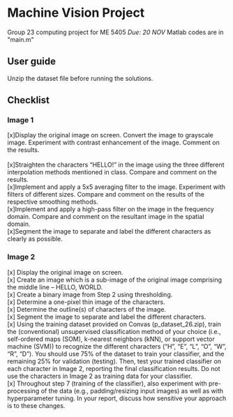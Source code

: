 # Machine Vision Project
 Group 23 computing project for ME 5405
 *Due: 20 NOV*
Matlab codes are in "main.m"

## User guide
Unzip the dataset file before running the solutions.

## Checklist

### Image 1
[x]Display the original image on screen. Convert the image to grayscale image. Experiment with contrast enhancement of the image. Comment on the results.<br/>  
[x]Straighten the characters “HELLO!” in the image using the three different interpolation methods mentioned in class. Compare and comment on the results.<br/>
[x]Implement and apply a 5x5 averaging filter to the image. Experiment with filters of different sizes. Compare and comment on the results of the respective smoothing 
methods.<br/>
[x]Implement and apply a high-pass filter on the image in the frequency domain.  Compare and comment on the resultant image in the spatial domain.<br/>
[x]Segment the image to separate and label the different characters as clearly as possible.<br/>

### Image 2
[x] Display the original image on screen.<br/>
[x] Create an image which is a sub-image of the original image comprising the middle line – HELLO, WORLD.<br/>
[x] Create a binary image from Step 2 using thresholding. <br/>
[x] Determine a one-pixel thin image of the characters. <br/>
[x] Determine the outline(s) of characters of the image.<br/>
[x] Segment the image to separate and label the different characters.<br/>
[x] Using the training dataset provided on Convas (p_dataset_26.zip), train the (conventional) unsupervised classification method of your choice (i.e., self-ordered maps (SOM), k-nearest neighbors (kNN), or support vector machine (SVM)) to recognize the different characters (“H”, “E”, “L”, “O”, “W”, “R”, “D”). You should use 75% of the dataset to train your classifier, and the remaining 25% for validation (testing). Then, test your trained classifier on each character in Image 2, reporting the final classification results. Do not use the characters in Image 2 as training data for your classifier.<br/>
[x] Throughout step 7 (training of the classifier), also experiment with pre-processing of the data (e.g., padding/resizing input images) as well as with hyperparameter tuning. In your report, discuss how sensitive your approach is to these changes.<br/>
